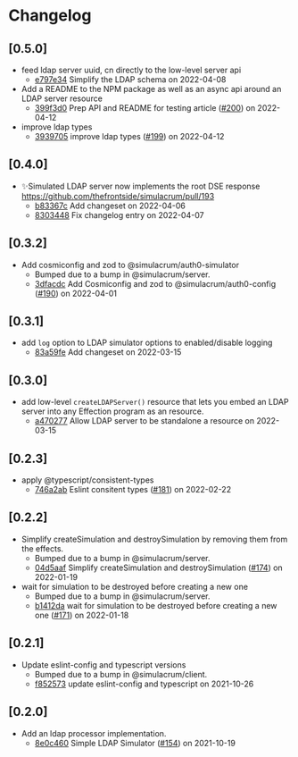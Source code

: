 # Changelog

## \[0.5.0]

- feed ldap server uuid, cn directly to the low-level server api
  - [e797e34](https://github.com/thefrontside/simulacrum/commit/e797e34cebede30aa9b700bf8d2cd367d6bbc5f0) Simplify the LDAP schema on 2022-04-08
- Add a README to the NPM package as well as an async api around an LDAP server
  resource
  - [399f3d0](https://github.com/thefrontside/simulacrum/commit/399f3d0fb6d166a0d122dec8445cb66c37da43ed) Prep API and README for testing article ([#200](https://github.com/thefrontside/simulacrum/pull/200)) on 2022-04-12
- improve ldap types
  - [3939705](https://github.com/thefrontside/simulacrum/commit/39397056a7ba7731a9c253a312c0e277e37c8d91) improve ldap types ([#199](https://github.com/thefrontside/simulacrum/pull/199)) on 2022-04-12

## \[0.4.0]

- ✨Simulated LDAP server now implements the root DSE response https://github.com/thefrontside/simulacrum/pull/193
  - [b83367c](https://github.com/thefrontside/simulacrum/commit/b83367c1c45be25e5dd63b99e86bd82b248b51ce) Add changeset on 2022-04-06
  - [8303448](https://github.com/thefrontside/simulacrum/commit/8303448882db063a11d28c58c9d605aa27a8eae1) Fix changelog entry on 2022-04-07

## \[0.3.2]

- Add cosmiconfig and zod to @simulacrum/auth0-simulator
  - Bumped due to a bump in @simulacrum/server.
  - [3dfacdc](https://github.com/thefrontside/simulacrum/commit/3dfacdcf84ca55a7f965dd297675245efb794f69) Add Cosmiconfig and zod to @simulacrum/auth0-config ([#190](https://github.com/thefrontside/simulacrum/pull/190)) on 2022-04-01

## \[0.3.1]

- add `log` option to LDAP simulator options to enabled/disable logging
  - [83a59fe](https://github.com/thefrontside/simulacrum/commit/83a59fe3361f333187e5275bfaf1da440fbd6c65) Add changeset on 2022-03-15

## \[0.3.0]

- add low-level `createLDAPServer()` resource that lets you embed an LDAP server
  into any Effection program as an resource.
  - [a470277](https://github.com/thefrontside/simulacrum/commit/a47027705cb8976dc97f5b274a3582b8c665dadb) Allow LDAP server to be standalone a resource on 2022-03-15

## \[0.2.3]

- apply @typescript/consistent-types
  - [746a2ab](https://github.com/thefrontside/simulacrum/commit/746a2ab46333ff836808dd4d1bf8e98f2a20afae) Eslint consitent types ([#181](https://github.com/thefrontside/simulacrum/pull/181)) on 2022-02-22

## \[0.2.2]

- Simplify createSimulation and destroySimulation by removing them from the effects.
  - Bumped due to a bump in @simulacrum/server.
  - [04d5aaf](https://github.com/thefrontside/simulacrum/commit/04d5aaf0077d744badd8739936aad328156d64e2) Simplify createSimulation and destroySimulation ([#174](https://github.com/thefrontside/simulacrum/pull/174)) on 2022-01-19
- wait for simulation to be destroyed before creating a new one
  - Bumped due to a bump in @simulacrum/server.
  - [b1412da](https://github.com/thefrontside/simulacrum/commit/b1412daa2d7846ec4c8eefeea2dfbf94e19b7261) wait for simulation to be destroyed before creating a new one ([#171](https://github.com/thefrontside/simulacrum/pull/171)) on 2022-01-18

## \[0.2.1]

- Update eslint-config and typescript versions
  - Bumped due to a bump in @simulacrum/client.
  - [f852573](https://github.com/thefrontside/simulacrum/commit/f852573daefaf3da2675b1233c3c2db38a2b43ba) update eslint-config and typescript on 2021-10-26

## \[0.2.0]

- Add an ldap processor implementation.
  - [8e0c460](https://github.com/thefrontside/simulacrum/commit/8e0c4608c40243f15299eede6c3539bb1b82ff87) Simple LDAP Simulator ([#154](https://github.com/thefrontside/simulacrum/pull/154)) on 2021-10-19
